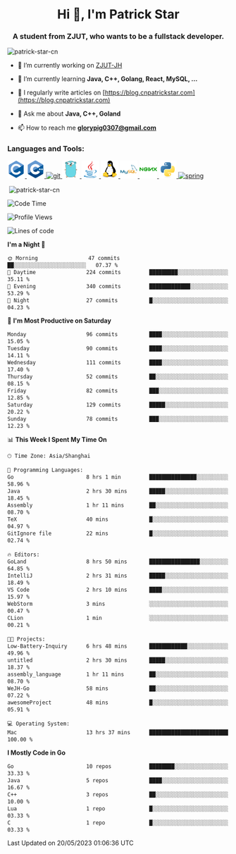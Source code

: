 <h1 align="center">Hi 👋, I'm Patrick Star</h1>
<h3 align="center">A student from ZJUT, who wants to be a fullstack developer.</h3>

<p align="left"> <img src="https://komarev.com/ghpvc/?username=patrick-star-cn&label=Profile%20views&color=0e75b6&style=flat" alt="patrick-star-cn" /> </p>

- 🔭 I’m currently working on [ZJUT-JH](https://github.com/zjutjh)

- 🌱 I’m currently learning **Java, C++, Golang, React, MySQL, ...**

- 📝 I regularly write articles on [https://blog.cnpatrickstar.com](https://blog.cnpatrickstar.com)

- 💬 Ask me about **Java, C++, Goland**

- 📫 How to reach me **glorypig0307@gmail.com**


<h3 align="left">Languages and Tools:</h3>
<p align="left"> 
  <a href="https://www.cprogramming.com/" target="_blank" rel="noreferrer"> 
    <img src="https://raw.githubusercontent.com/devicons/devicon/master/icons/c/c-original.svg" alt="c" width="40" height="40"/> 
  </a> 
  <a href="https://www.w3schools.com/cpp/" target="_blank" rel="noreferrer"> 
    <img src="https://raw.githubusercontent.com/devicons/devicon/master/icons/cplusplus/cplusplus-original.svg" alt="cplusplus" width="40" height="40"/> 
  </a> 
  <a href="https://git-scm.com/" target="_blank" rel="noreferrer"> 
    <img src="https://www.vectorlogo.zone/logos/git-scm/git-scm-icon.svg" alt="git" width="40" height="40"/> 
  </a> 
  <a href="https://golang.org" target="_blank" rel="noreferrer"> 
    <img src="https://raw.githubusercontent.com/devicons/devicon/master/icons/go/go-original.svg" alt="go" width="40" height="40"/> 
  </a> 
  <a href="https://www.java.com" target="_blank" rel="noreferrer"> 
    <img src="https://raw.githubusercontent.com/devicons/devicon/master/icons/java/java-original.svg" alt="java" width="40" height="40"/> 
  </a> 
  <a href="https://www.linux.org/" target="_blank" rel="noreferrer"> 
    <img src="https://raw.githubusercontent.com/devicons/devicon/master/icons/linux/linux-original.svg" alt="linux" width="40" height="40"/> 
  </a> 
  <a href="https://www.mysql.com/" target="_blank" rel="noreferrer"> 
    <img src="https://raw.githubusercontent.com/devicons/devicon/master/icons/mysql/mysql-original-wordmark.svg" alt="mysql" width="40" height="40"/> 
  </a> 
  <a href="https://www.nginx.com" target="_blank" rel="noreferrer"> 
    <img src="https://raw.githubusercontent.com/devicons/devicon/master/icons/nginx/nginx-original.svg" alt="nginx" width="40" height="40"/> 
  </a> 
  <a href="https://www.python.org" target="_blank" rel="noreferrer"> 
    <img src="https://raw.githubusercontent.com/devicons/devicon/master/icons/python/python-original.svg" alt="python" width="40" height="40"/> 
  </a> 
  <a href="https://spring.io/" target="_blank" rel="noreferrer"> 
    <img src="https://www.vectorlogo.zone/logos/springio/springio-icon.svg" alt="spring" width="40" height="40"/> 
  </a>
</p>

<p>&nbsp;<img align="center" src="https://github-readme-stats.vercel.app/api?username=patrick-star-cn&show_icons=true&locale=en" alt="patrick-star-cn" /></p>

<!--START_SECTION:waka-->
![Code Time](http://img.shields.io/badge/Code%20Time-253%20hrs-blue)

![Profile Views](http://img.shields.io/badge/Profile%20Views-3-blue)

![Lines of code](https://img.shields.io/badge/From%20Hello%20World%20I%27ve%20Written-5.9%20million%20lines%20of%20code-blue)

**I'm a Night 🦉** 

```text
🌞 Morning                47 commits          ██░░░░░░░░░░░░░░░░░░░░░░░   07.37 % 
🌆 Daytime                224 commits         █████████░░░░░░░░░░░░░░░░   35.11 % 
🌃 Evening                340 commits         █████████████░░░░░░░░░░░░   53.29 % 
🌙 Night                  27 commits          █░░░░░░░░░░░░░░░░░░░░░░░░   04.23 % 
```
📅 **I'm Most Productive on Saturday** 

```text
Monday                   96 commits          ████░░░░░░░░░░░░░░░░░░░░░   15.05 % 
Tuesday                  90 commits          ████░░░░░░░░░░░░░░░░░░░░░   14.11 % 
Wednesday                111 commits         ████░░░░░░░░░░░░░░░░░░░░░   17.40 % 
Thursday                 52 commits          ██░░░░░░░░░░░░░░░░░░░░░░░   08.15 % 
Friday                   82 commits          ███░░░░░░░░░░░░░░░░░░░░░░   12.85 % 
Saturday                 129 commits         █████░░░░░░░░░░░░░░░░░░░░   20.22 % 
Sunday                   78 commits          ███░░░░░░░░░░░░░░░░░░░░░░   12.23 % 
```


📊 **This Week I Spent My Time On** 

```text
🕑︎ Time Zone: Asia/Shanghai

💬 Programming Languages: 
Go                       8 hrs 1 min         ███████████████░░░░░░░░░░   58.96 % 
Java                     2 hrs 30 mins       █████░░░░░░░░░░░░░░░░░░░░   18.45 % 
Assembly                 1 hr 11 mins        ██░░░░░░░░░░░░░░░░░░░░░░░   08.70 % 
TeX                      40 mins             █░░░░░░░░░░░░░░░░░░░░░░░░   04.97 % 
GitIgnore file           22 mins             █░░░░░░░░░░░░░░░░░░░░░░░░   02.74 % 

🔥 Editors: 
GoLand                   8 hrs 50 mins       ████████████████░░░░░░░░░   64.85 % 
IntelliJ                 2 hrs 31 mins       █████░░░░░░░░░░░░░░░░░░░░   18.49 % 
VS Code                  2 hrs 10 mins       ████░░░░░░░░░░░░░░░░░░░░░   15.97 % 
WebStorm                 3 mins              ░░░░░░░░░░░░░░░░░░░░░░░░░   00.47 % 
CLion                    1 min               ░░░░░░░░░░░░░░░░░░░░░░░░░   00.21 % 

🐱‍💻 Projects: 
Low-Battery-Inquiry      6 hrs 48 mins       ████████████░░░░░░░░░░░░░   49.96 % 
untitled                 2 hrs 30 mins       █████░░░░░░░░░░░░░░░░░░░░   18.37 % 
assembly_language        1 hr 11 mins        ██░░░░░░░░░░░░░░░░░░░░░░░   08.70 % 
WeJH-Go                  58 mins             ██░░░░░░░░░░░░░░░░░░░░░░░   07.22 % 
awesomeProject           48 mins             █░░░░░░░░░░░░░░░░░░░░░░░░   05.91 % 

💻 Operating System: 
Mac                      13 hrs 37 mins      █████████████████████████   100.00 % 
```

**I Mostly Code in Go** 

```text
Go                       10 repos            ████████░░░░░░░░░░░░░░░░░   33.33 % 
Java                     5 repos             ████░░░░░░░░░░░░░░░░░░░░░   16.67 % 
C++                      3 repos             ██░░░░░░░░░░░░░░░░░░░░░░░   10.00 % 
Lua                      1 repo              █░░░░░░░░░░░░░░░░░░░░░░░░   03.33 % 
C                        1 repo              █░░░░░░░░░░░░░░░░░░░░░░░░   03.33 % 
```




 Last Updated on 20/05/2023 01:06:36 UTC
<!--END_SECTION:waka-->